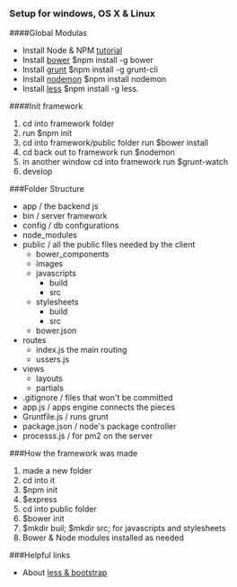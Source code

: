 ### Setup for windows, OS X & Linux

####Global Modulas
- Install Node & NPM [tutorial](http://blog.teamtreehouse.com/install-node-js-npm-windows)
- Install [bower](http://bower.io/) $npm install -g bower  
- Install [grunt](http://gruntjs.com/getting-started) $npm install -g grunt-cli
- Install [nodemon](https://www.npmjs.com/package/nodemon) $npm install nodemon
- Install [less](http://lesscss.org/) $npm install -g less.

####Init framework

1. cd into framework folder
2. run $npm init
3. cd into framework/public folder run $bower install
4. cd back out to framework run $nodemon
5. in another window cd into framework run $grunt-watch
6. develop


###Folder Structure

- app / the backend js  
- bin / server framework
- config / db configurations  
- node_modules
- public / all the public files needed by the client
	- bower_components
	- images
	- javascripts
		- build
		- src
	- stylesheets
		- build
		- src
	- bower.json  
- routes
	- index.js the main routing
	- ussers.js
- views
	- layouts
	- partials
- .gitignore / files that won't be committed
- app.js / apps engine connects the pieces
- Gruntfile.js / runs grunt
- package.json / node's package controller
- processs.js / for pm2 on the server


###How the framework was made
1. made a new folder
2. cd into it
3. $npm init
4. $express
5. cd into public folder
6. $bower init
7. $mkdir buil; $mkdir src; for javascripts and stylesheets
8. Bower & Node modules installed as needed


###Helpful links

- About [less & bootstrap](http://www.helloerik.com/bootstrap-3-less-workflow-tutorial)
